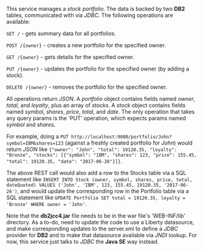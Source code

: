 <!--
       Copyright 2017 IBM Corp All Rights Reserved

   Licensed under the Apache License, Version 2.0 (the "License");
   you may not use this file except in compliance with the License.
   You may obtain a copy of the License at

       http://www.apache.org/licenses/LICENSE-2.0

   Unless required by applicable law or agreed to in writing, software
   distributed under the License is distributed on an "AS IS" BASIS,
   WITHOUT WARRANTIES OR CONDITIONS OF ANY KIND, either express or implied.
   See the License for the specific language governing permissions and
   limitations under the License.
-->

This service manages a *stock portfolio*.  The data is backed by two **DB2** tables, communicated with
via *JDBC*.  The following operations are available:

`GET /` - gets summary data for all portfolios.

`POST /{owner}` - creates a new portfolio for the specified owner.

`GET /{owner}` - gets details for the specified owner.

`PUT /{owner}` - updates the portfolio for the specified owner (by adding a stock).

`DELETE /{owner}` - removes the portfolio for the specified owner.

All operations return *JSON*.  A *portfolio* object contains fields named *owner*, *total*, and *loyalty*,
plus an array of *stocks*.  A *stock* object contains fields named *symbol*, *shares*, *price*, *total*,
and *date*.  The only operation that takes any query params is the 'PUT' operation, which expects params
named *symbol* and *shares*.

For example, doing a `PUT http://localhost:9080/portfolio/John?symbol=IBM&shares=123` (against a freshly
created portfolio for *John*) would return *JSON* like `{"owner": "John", "total": 19120.35, "loyalty": "Bronze",
"stocks": [{"symbol": "IBM", "shares": 123, "price": 155.45, "total": 19120.35, "date": "2017-06-26"}]}`.

The above REST call would also add a row to the Stocks table via a SQL statement like `INSERT INTO Stock
(owner, symbol, shares, price, total, dateQuoted) VALUES ('John', 'IBM', 123, 155.45, 19120.35, '2017-06-26')`,
and would update the corresponding row in the Portfolio table via a SQL statement like
`UPDATE Portfolio SET total = 19120.35, loyalty = 'Bronze' WHERE owner = 'John'`.

Note that the **db2jcc4.jar** file needs to be in the war file's 'WEB-INF/lib' directory.  As a to-do, need
to update the code to use a Liberty datasource, and make corresponding updates to the server.xml to define a
*JDBC* provider for **DB2** and to make that datasource available via *JNDI* lookup.  For now, this service
just talks to *JDBC* the **Java SE** way instead.
